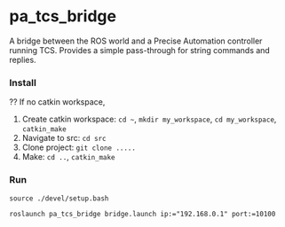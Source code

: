 # pa_tcs_bridge
A bridge between the ROS world and a Precise Automation controller running TCS. Provides a simple pass-through for string commands and replies.

### Install
??
If no catkin workspace,
1. Create catkin workspace: `cd ~`, `mkdir my_workspace`, `cd my_workspace`, `catkin_make`
2. Navigate to src: `cd src` 
3. Clone project: `git clone .....`
4. Make: `cd ..`, `catkin_make`

### Run
`source ./devel/setup.bash`

`roslaunch pa_tcs_bridge bridge.launch ip:="192.168.0.1" port:=10100`
